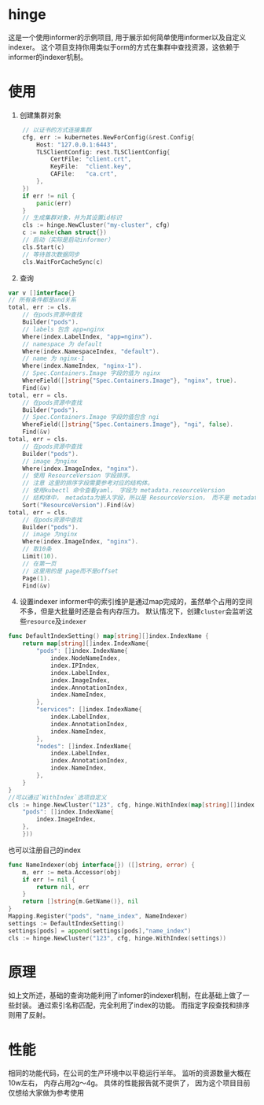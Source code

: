 # hinge
这是一个使用informer的示例项目, 用于展示如何简单使用informer以及自定义indexer。
这个项目支持你用类似于orm的方式在集群中查找资源，这依赖于informer的indexer机制。

# 使用
1. 创建集群对象
```go
    // 以证书的方式连接集群
	cfg, err := kubernetes.NewForConfig(&rest.Config{
		Host: "127.0.0.1:6443",
		TLSClientConfig: rest.TLSClientConfig{
			CertFile: "client.crt",
			KeyFile:  "client.key",
			CAFile:   "ca.crt",
		},
	})
	if err != nil {
		panic(err)
	}
    // 生成集群对象，并为其设置id标识
	cls := hinge.NewCluster("my-cluster", cfg)
	c := make(chan struct{})
    // 启动（实际是启动informer）
	cls.Start(c)
    // 等待首次数据同步
	cls.WaitForCacheSync(c)
```
2. 查询
```go
var v []interface{}
// 所有条件都是and关系
total, err := cls.
    // 在pods资源中查找
    Builder("pods").
    // labels 包含 app=nginx
    Where(index.LabelIndex, "app=nginx").
    // namespace 为 default
	Where(index.NamespaceIndex, "default").
    // name 为 nginx-1
    Where(index.NameIndex, "nginx-1").
    // Spec.Containers.Image 字段的值为 nginx
    WhereField([]string{"Spec.Containers.Image"}, "nginx", true).
    Find(&v)
total, err = cls.
    // 在pods资源中查找
    Builder("pods").
    // Spec.Containers.Image 字段的值包含 ngi
    WhereField([]string{"Spec.Containers.Image"}, "ngi", false).
    Find(&v)
total, err = cls.
    // 在pods资源中查找
    Builder("pods").
    // image 为nginx
    Where(index.ImageIndex, "nginx").
    // 使用 ResourceVersion 字段排序。
    // 注意 这里的排序字段需要参考对应的结构体。
    // 使用kubectl 命令查看yaml， 字段为 metadata.resourceVersion
    // 结构体中， metadata为嵌入字段，所以是 ResourceVersion， 而不是 metadata.resourceVersion
    Sort("ResourceVersion").Find(&v)
total, err = cls.
    // 在pods资源中查找
    Builder("pods").
    // image 为nginx
    Where(index.ImageIndex, "nginx").
    // 取10条
    Limit(10).
    // 在第一页
    // 这里用的是 page而不是offset
    Page(1).
    Find(&v)
```
4. 设置indexer
informer中的索引维护是通过map完成的，虽然单个占用的空间不多，但是大批量时还是会有内存压力。
默认情况下，创建`cluster`会监听这些`resource`及`indexer`
```go
func DefaultIndexSetting() map[string][]index.IndexName {
	return map[string][]index.IndexName{
		"pods": []index.IndexName{
			index.NodeNameIndex,
			index.IPIndex,
			index.LabelIndex,
			index.ImageIndex,
			index.AnnotationIndex,
			index.NameIndex,
		},
		"services": []index.IndexName{
			index.LabelIndex,
			index.AnnotationIndex,
			index.NameIndex,
		},
		"nodes": []index.IndexName{
			index.LabelIndex,
			index.AnnotationIndex,
			index.NameIndex,
		},
	}
}
//可以通过`WithIndex`选项自定义
cls := hinge.NewCluster("123", cfg, hinge.WithIndex(map[string][]index.IndexName{
	"pods": []index.IndexName{
		index.ImageIndex,
	},
	}))
```
也可以注册自己的index
```go
func NameIndexer(obj interface{}) ([]string, error) {
	m, err := meta.Accessor(obj)
	if err != nil {
		return nil, err
	}
	return []string{m.GetName()}, nil
}
Mapping.Register("pods", "name_index", NameIndexer)
settings := DefaultIndexSetting()
settings[pods] = append(settings[pods],"name_index")
cls := hinge.NewCluster("123", cfg, hinge.WithIndex(settings))
```
# 原理
如上文所述，基础的查询功能利用了infomer的indexer机制，在此基础上做了一些封装。
通过索引名称匹配，完全利用了index的功能。
而指定字段查找和排序则用了反射。

# 性能
相同的功能代码，在公司的生产环境中以平稳运行半年。
监听的资源数量大概在10w左右， 内存占用2g～4g。
具体的性能报告就不提供了， 因为这个项目目前仅想给大家做为参考使用